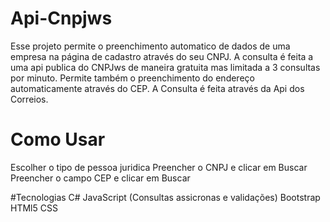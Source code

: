 # Api-Cnpjws
Esse projeto permite o preenchimento automatico de dados de uma empresa na página de cadastro através do seu CNPJ.
A consulta é feita a uma api publica do CNPJws de maneira gratuita mas limitada a 3 consultas por minuto.
Permite também o preenchimento do endereço automaticamente através do CEP.
A Consulta é feita através da Api dos Correios.

# Como Usar
Escolher o tipo de pessoa juridica
Preencher o CNPJ e clicar em Buscar
Preencher o campo CEP e clicar em Buscar

#Tecnologias
C#
JavaScript (Consultas assicronas e validações)
Bootstrap
HTMl5
CSS
